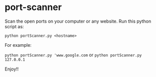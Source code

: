 # port-scanner

Scan the open ports on your computer or any website.
Run this python script as:

`python portScanner.py <hostname>`

For example:

`python portScanner.py 'www.google.com` or `python portScanner.py 127.0.0.1`

Enjoy!!

